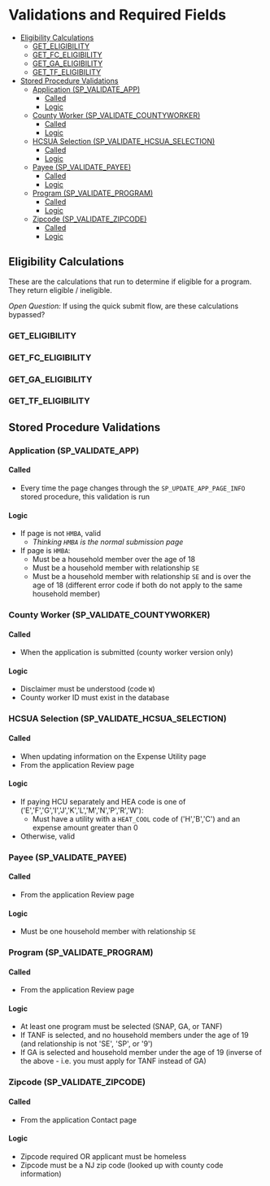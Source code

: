 # Validations and Required Fields

- [Eligibility Calculations](#eligibility-calculations)
  - [GET_ELIGIBILITY](#get_eligibility)
  - [GET_FC_ELIGIBILITY](#get_fc_eligibility)
  - [GET_GA_ELIGIBILITY](#get_ga_eligibility)
  - [GET_TF_ELIGIBILITY](#get_tf_eligibility)
- [Stored Procedure Validations](#stored-procedure-validations)
  - [Application (SP_VALIDATE_APP)](#application-sp_validate_app)
    - [Called](#called)
    - [Logic](#logic)
  - [County Worker (SP_VALIDATE_COUNTYWORKER)](#county-worker-sp_validate_countyworker)
    - [Called](#called-1)
    - [Logic](#logic-1)
  - [HCSUA Selection (SP_VALIDATE_HCSUA_SELECTION)](#hcsua-selection-sp_validate_hcsua_selection)
    - [Called](#called-2)
    - [Logic](#logic-2)
  - [Payee (SP_VALIDATE_PAYEE)](#payee-sp_validate_payee)
    - [Called](#called-3)
    - [Logic](#logic-3)
  - [Program (SP_VALIDATE_PROGRAM)](#program-sp_validate_program)
    - [Called](#called-4)
    - [Logic](#logic-4)
  - [Zipcode (SP_VALIDATE_ZIPCODE)](#zipcode-sp_validate_zipcode)
    - [Called](#called-5)
    - [Logic](#logic-5)


## Eligibility Calculations

These are the calculations that run to determine if eligible for a program. They return eligible / ineligible.

_Open Question:_ If using the quick submit flow, are these calculations bypassed?


### GET_ELIGIBILITY


### GET_FC_ELIGIBILITY


### GET_GA_ELIGIBILITY


### GET_TF_ELIGIBILITY



## Stored Procedure Validations

### Application (SP_VALIDATE_APP)

#### Called

* Every time the page changes through the `SP_UPDATE_APP_PAGE_INFO` stored procedure, this validation is run

#### Logic

* If page is not `HMBA`, valid
  * _Thinking `HMBA` is the normal submission page_
* If page is `HMBA`:
  * Must be a household member over the age of 18
  * Must be a household member with relationship `SE`
  * Must be a household member with relationship `SE` and is over the age of 18 (different error code if both do not apply to the same household member)


### County Worker (SP_VALIDATE_COUNTYWORKER)

#### Called

* When the application is submitted (county worker version only)

#### Logic

* Disclaimer must be understood (code `W`)
* County worker ID must exist in the database


### HCSUA Selection (SP_VALIDATE_HCSUA_SELECTION)

#### Called

* When updating information on the Expense Utility page
* From the application Review page

#### Logic

* If paying HCU separately and HEA code is one of ('E','F','G','I','J','K','L','M','N','P','R','W'):
  * Must have a utility with a `HEAT_COOL` code of ('H','B','C') and an expense amount greater than 0
* Otherwise, valid


### Payee (SP_VALIDATE_PAYEE)

#### Called

* From the application Review page

#### Logic

* Must be one household member with relationship `SE`


### Program (SP_VALIDATE_PROGRAM)

#### Called

* From the application Review page

#### Logic

* At least one program must be selected (SNAP, GA, or TANF)
* If TANF is selected, and no household members under the age of 19 (and relationship is not 'SE', 'SP', or '9')
* If GA is selected and household member under the age of 19 (inverse of the above - i.e. you must apply for TANF instead of GA)


### Zipcode (SP_VALIDATE_ZIPCODE)

#### Called

* From the application Contact page

#### Logic

* Zipcode required OR applicant must be homeless
* Zipcode must be a NJ zip code (looked up with county code information)

